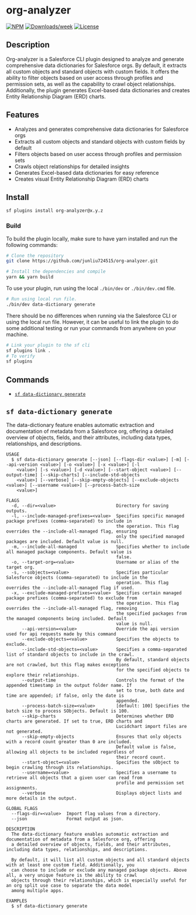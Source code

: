 # org-analyzer

[![NPM](https://img.shields.io/npm/v/org-analyzer.svg?label=org-analyzer)](https://www.npmjs.com/package/org-analyzer) [![Downloads/week](https://img.shields.io/npm/dw/org-analyzer.svg)](https://npmjs.org/package/org-analyzer) [![License](https://img.shields.io/badge/License-BSD%203--Clause-brightgreen.svg)](https://raw.githubusercontent.com/salesforcecli/org-analyzer/main/LICENSE.txt)

## Description

Org-analyzer is a Salesforce CLI plugin designed to analyze and generate comprehensive data dictionaries for Salesforce orgs. By default, it extracts all custom objects and standard objects with custom fields. It offers the ability to filter objects based on user access through profiles and permission sets, as well as the capability to crawl object relationships. Additionally, the plugin generates Excel-based data dictionaries and creates Entity Relationship Diagram (ERD) charts.

## Features

- Analyzes and generates comprehensive data dictionaries for Salesforce orgs
- Extracts all custom objects and standard objects with custom fields by default
- Filters objects based on user access through profiles and permission sets
- Crawls object relationships for detailed insights
- Generates Excel-based data dictionaries for easy reference
- Creates visual Entity Relationship Diagram (ERD) charts

## Install

```bash
sf plugins install org-analyzer@x.y.z
```

### Build

To build the plugin locally, make sure to have yarn installed and run the following commands:

```bash
# Clone the repository
git clone https://github.com/junliu724515/org-analyzer.git

# Install the dependencies and compile
yarn && yarn build
```

To use your plugin, run using the local `./bin/dev` or `./bin/dev.cmd` file.

```bash
# Run using local run file.
./bin/dev data-dictionary generate
```

There should be no differences when running via the Salesforce CLI or using the local run file. However, it can be useful to link the plugin to do some additional testing or run your commands from anywhere on your machine.

```bash
# Link your plugin to the sf cli
sf plugins link .
# To verify
sf plugins
```

## Commands

<!-- commands -->
* [`sf data-dictionary generate`](#sf-data-dictionary-generate)

## `sf data-dictionary generate`

The data-dictionary feature enables automatic extraction and documentation of metadata from a Salesforce org, offering a detailed overview of objects, fields, and their attributes, including data types, relationships, and descriptions.

```
USAGE
  $ sf data-dictionary generate [--json] [--flags-dir <value>] [-m] [--api-version <value>] [-o <value>] [-x <value>] [-l
    <value>] [-s <value>] [-d <value>] [--start-object <value>] [--output-time] [--skip-charts] [--include-std-objects
    <value>] [--verbose] [--skip-empty-objects] [--exclude-objects <value>] [--username <value>] [--process-batch-size
    <value>]

FLAGS
  -d, --dir=<value>                       Directory for saving outputs.
  -l, --include-managed-prefixes=<value>  Specifies specific managed package prefixes (comma-separated) to include in
                                          the operation. This flag overrides the --include-all-managed flag, ensuring
                                          only the specified managed packages are included. Default value is null.
  -m, --include-all-managed               Specifies whether to include all managed package components. Default value is
                                          false.
  -o, --target-org=<value>                Username or alias of the target org.
  -s, --sobjects=<value>                  Specifies particular Salesforce objects (comma-separated) to include in the
                                          operation. This flag overrides the --include-all-managed flag if used.
  -x, --exclude-managed-prefixes=<value>  Specifies certain managed package prefixes (comma-separated) to exclude from
                                          the operation. This flag overrides the --include-all-managed flag, removing
                                          the specified packages from the managed components being included. Default
                                          value is null.
      --api-version=<value>               Override the api version used for api requests made by this command
      --exclude-objects=<value>           Specifies the objects to exclude.
      --include-std-objects=<value>       Specifies a comma-separated list of standard objects to include in the crawl.
                                          By default, standard objects are not crawled, but this flag makes exceptions
                                          for the specified objects to explore their relationships.
      --output-time                       Controls the format of the appended timestamp in the output folder name. If
                                          set to true, both date and time are appended; if false, only the date is
                                          appended.
      --process-batch-size=<value>        [default: 100] Specifies the batch size to process SObjects. Default is 100.
      --skip-charts                       Determines whether ERD charts are generated. If set to true, ERD charts and
                                          Lucidchart import files are not generated.
      --skip-empty-objects                Ensures that only objects with a record count greater than 0 are included.
                                          Default value is false, allowing all objects to be included regardless of
                                          their record count.
      --start-object=<value>              Specifies the sObject to begin crawling through its relationships.
      --username=<value>                  Specifies a username to retrieve all objects that a given user can read from
                                          profile and permission set assignments.
      --verbose                           Displays object lists and more details in the output.

GLOBAL FLAGS
  --flags-dir=<value>  Import flag values from a directory.
  --json               Format output as json.

DESCRIPTION
  The data-dictionary feature enables automatic extraction and documentation of metadata from a Salesforce org, offering
  a detailed overview of objects, fields, and their attributes, including data types, relationships, and descriptions.

  By default, it will list all custom objects and all standard objects with at least one custom field. Additionally, you
  can choose to include or exclude any managed package objects. Above all, a very unique feature is the ability to crawl
  objects through their relationships, which is especially useful for an org split use case to separate the data model
  among multiple apps.

EXAMPLES
  $ sf data-dictionary generate
```
<!-- commandsstop -->

